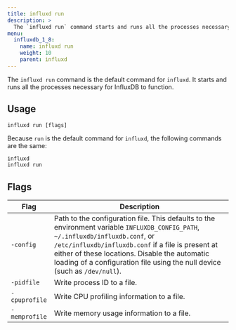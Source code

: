 ```yaml
---
title: influxd run
description: >
  The `influxd run` command starts and runs all the processes necessary for InfluxDB to function.
menu:
  influxdb_1_8:
    name: influxd run
    weight: 10
    parent: influxd
---
```


The `influxd run` command is the default command for `influxd`.
It starts and runs all the processes necessary for InfluxDB to function.

## Usage

```
influxd run [flags]
```

Because `run` is the default command for `influxd`, the following commands are the same:

```bash
influxd
influxd run
```

## Flags

| Flag          | Description                                                                                                                                                                                                                                                                                                                    |
|---------------|--------------------------------------------------------------------------------------------------------------------------------------------------------------------------------------------------------------------------------------------------------------------------------------------------------------------------------|
| `-config`     | Path to the configuration file. This defaults to the environment variable `INFLUXDB_CONFIG_PATH`, `~/.influxdb/influxdb.conf`, or `/etc/influxdb/influxdb.conf` if a file is present at either of these locations.  Disable the automatic loading of a configuration file using the null device (such as `/dev/null`). |
| `-pidfile`    | Write process ID to a file.                                                                                                                                                                                                                                                                                                    |
| `-cpuprofile` | Write CPU profiling information to a file.                                                                                                                                                                                                                                                                                     |
| `-memprofile` | Write memory usage information to a file.                                                                                                                                                                                                                                                                                      |
